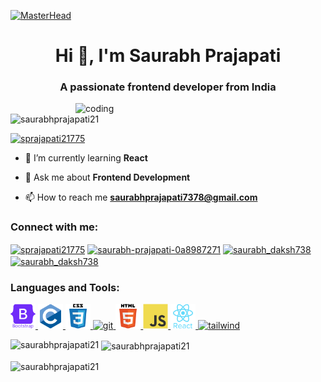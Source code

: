 [![MasterHead](https://www.pramukhdigital.com/wp-content/uploads/2018/07/New-PNC-Animated-Banners.gif)](https://rishavchanda.io)
<h1 align="center">Hi 👋, I'm Saurabh Prajapati</h1>
<h3 align="center">A passionate frontend developer from India</h3>
<img align="right" src="https://cdn.dribbble.com/users/1162077/screenshots/3848914/programmer.gif" alt="coding" width="400">


<p align="left"> <img src="https://komarev.com/ghpvc/?username=saurabhprajapati21&label=Profile%20views&color=0e75b6&style=flat" alt="saurabhprajapati21" /> </p>

<p align="left"> <a href="https://twitter.com/sprajapati21775" target="blank"><img src="https://img.shields.io/twitter/follow/sprajapati21775?logo=twitter&style=for-the-badge" alt="sprajapati21775" /></a> </p>

- 🌱 I’m currently learning **React**

- 💬 Ask me about **Frontend Development**

- 📫 How to reach me **saurabhprajapati7378@gmail.com**

<h3 align="left">Connect with me:</h3>
<p align="left">
<a href="https://twitter.com/sprajapati21775" target="blank"><img align="center" src="https://raw.githubusercontent.com/rahuldkjain/github-profile-readme-generator/master/src/images/icons/Social/twitter.svg" alt="sprajapati21775" height="30" width="40" /></a>
<a href="https://linkedin.com/in/saurabh-prajapati-0a8987271" target="blank"><img align="center" src="https://raw.githubusercontent.com/rahuldkjain/github-profile-readme-generator/master/src/images/icons/Social/linked-in-alt.svg" alt="saurabh-prajapati-0a8987271" height="30" width="40" /></a>
<a href="https://instagram.com/saurabh_daksh738" target="blank"><img align="center" src="https://raw.githubusercontent.com/rahuldkjain/github-profile-readme-generator/master/src/images/icons/Social/instagram.svg" alt="saurabh_daksh738" height="30" width="40" /></a>
<a href="https://www.leetcode.com/saurabh_daksh738" target="blank"><img align="center" src="https://raw.githubusercontent.com/rahuldkjain/github-profile-readme-generator/master/src/images/icons/Social/leet-code.svg" alt="saurabh_daksh738" height="30" width="40" /></a>
</p>

<h3 align="left">Languages and Tools:</h3>
<p align="left"> <a href="https://getbootstrap.com" target="_blank" rel="noreferrer"> <img src="https://raw.githubusercontent.com/devicons/devicon/master/icons/bootstrap/bootstrap-plain-wordmark.svg" alt="bootstrap" width="40" height="40"/> </a> <a href="https://www.cprogramming.com/" target="_blank" rel="noreferrer"> <img src="https://raw.githubusercontent.com/devicons/devicon/master/icons/c/c-original.svg" alt="c" width="40" height="40"/> </a> <a href="https://www.w3schools.com/css/" target="_blank" rel="noreferrer"> <img src="https://raw.githubusercontent.com/devicons/devicon/master/icons/css3/css3-original-wordmark.svg" alt="css3" width="40" height="40"/> </a> <a href="https://git-scm.com/" target="_blank" rel="noreferrer"> <img src="https://www.vectorlogo.zone/logos/git-scm/git-scm-icon.svg" alt="git" width="40" height="40"/> </a> <a href="https://www.w3.org/html/" target="_blank" rel="noreferrer"> <img src="https://raw.githubusercontent.com/devicons/devicon/master/icons/html5/html5-original-wordmark.svg" alt="html5" width="40" height="40"/> </a> <a href="https://developer.mozilla.org/en-US/docs/Web/JavaScript" target="_blank" rel="noreferrer"> <img src="https://raw.githubusercontent.com/devicons/devicon/master/icons/javascript/javascript-original.svg" alt="javascript" width="40" height="40"/> </a> <a href="https://reactjs.org/" target="_blank" rel="noreferrer"> <img src="https://raw.githubusercontent.com/devicons/devicon/master/icons/react/react-original-wordmark.svg" alt="react" width="40" height="40"/> </a> <a href="https://tailwindcss.com/" target="_blank" rel="noreferrer"> <img src="https://www.vectorlogo.zone/logos/tailwindcss/tailwindcss-icon.svg" alt="tailwind" width="40" height="40"/> </a> </p>

<p><img align="left" src="https://github-readme-stats.vercel.app/api/top-langs?username=saurabhprajapati21&show_icons=true&locale=en&layout=compact" alt="saurabhprajapati21" /></p>

<p>&nbsp;<img align="center" src="https://github-readme-stats.vercel.app/api?username=saurabhprajapati21&show_icons=true&locale=en" alt="saurabhprajapati21" /></p>

<p><img align="center" src="https://github-readme-streak-stats.herokuapp.com/?user=saurabhprajapati21&" alt="saurabhprajapati21" /></p>
